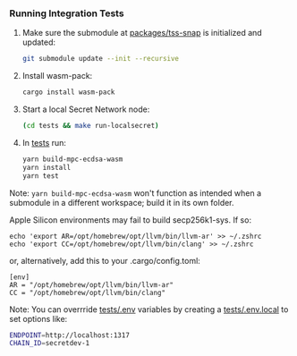 ### Running Integration Tests

1. Make sure the submodule at [packages/tss-snap](..%2F..%2Fpackages%2Ftss-snap) is initialized and updated:

    ```bash
    git submodule update --init --recursive
    ```
2. Install wasm-pack:

    ```bash
    cargo install wasm-pack
    ```
3. Start a local Secret Network node:

    ```bash
    (cd tests && make run-localsecret)
    ```
3. In [tests](tests) run:

    ```bash
    yarn build-mpc-ecdsa-wasm
    yarn install
    yarn test
    ```
Note: `yarn build-mpc-ecdsa-wasm` won't function as intended when a submodule in a different workspace; build it in its own folder.

Apple Silicon environments may fail to build secp256k1-sys. If so:

```
echo 'export AR=/opt/homebrew/opt/llvm/bin/llvm-ar' >> ~/.zshrc
echo 'export CC=/opt/homebrew/opt/llvm/bin/clang' >> ~/.zshrc
```

or, alternatively, add this to your .cargo/config.toml:
```
[env]
AR = "/opt/homebrew/opt/llvm/bin/llvm-ar"
CC = "/opt/homebrew/opt/llvm/bin/clang"
```

Note: You can overrride [tests/.env](tests/.env) variables by creating a [tests/.env.local](tests/.env.local) to set options like:
```bash
ENDPOINT=http://localhost:1317
CHAIN_ID=secretdev-1
```
